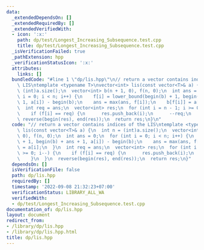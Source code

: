```yaml
---
data:
  _extendedDependsOn: []
  _extendedRequiredBy: []
  _extendedVerifiedWith:
  - icon: ':x:'
    path: dp/test/Longest_Increasing_Subsequence.test.cpp
    title: dp/test/Longest_Increasing_Subsequence.test.cpp
  _isVerificationFailed: true
  _pathExtension: hpp
  _verificationStatusIcon: ':x:'
  attributes:
    links: []
  bundledCode: "#line 1 \"dp/lis.hpp\"\n// return a vector contains indices of the\
    \ LIS\ntemplate <typename T>\nvector<int> lis(const vector<T>& a) {\n  int n =\
    \ (int)a.size();\n  vector<int> b(n + 1, 0), f(n, 0);\n  int ans = 0;\n  for (int\
    \ i = 0; i < n; i++) {\n    f[i] = lower_bound(begin(b) + 1, begin(b) + ans +\
    \ 1, a[i]) - begin(b);\n    ans = max(ans, f[i]);\n    b[f[i]] = a[i];\n  }\n\
    \  int req = ans;\n  vector<int> res;\n  for (int i = n - 1; i >= 0; i--) {\n\
    \    if (f[i] == req) {\n      res.push_back(i);\n      --req;\n    }\n  }\n \
    \ reverse(begin(res), end(res));\n  return res;\n}\n"
  code: "// return a vector contains indices of the LIS\ntemplate <typename T>\nvector<int>\
    \ lis(const vector<T>& a) {\n  int n = (int)a.size();\n  vector<int> b(n + 1,\
    \ 0), f(n, 0);\n  int ans = 0;\n  for (int i = 0; i < n; i++) {\n    f[i] = lower_bound(begin(b)\
    \ + 1, begin(b) + ans + 1, a[i]) - begin(b);\n    ans = max(ans, f[i]);\n    b[f[i]]\
    \ = a[i];\n  }\n  int req = ans;\n  vector<int> res;\n  for (int i = n - 1; i\
    \ >= 0; i--) {\n    if (f[i] == req) {\n      res.push_back(i);\n      --req;\n\
    \    }\n  }\n  reverse(begin(res), end(res));\n  return res;\n}"
  dependsOn: []
  isVerificationFile: false
  path: dp/lis.hpp
  requiredBy: []
  timestamp: '2022-09-08 21:32:23+07:00'
  verificationStatus: LIBRARY_ALL_WA
  verifiedWith:
  - dp/test/Longest_Increasing_Subsequence.test.cpp
documentation_of: dp/lis.hpp
layout: document
redirect_from:
- /library/dp/lis.hpp
- /library/dp/lis.hpp.html
title: dp/lis.hpp
---
```

